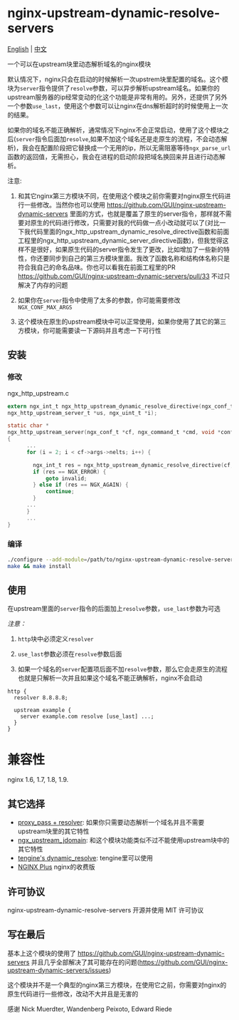 # nginx-upstream-dynamic-resolve-servers

[English](./README.md)  |  [中文](./README.cn.md)  

一个可以在upstream块里动态解析域名的nginx模块

默认情况下，nginx只会在启动的时候解析一次upstrem块里配置的域名。这个模块为`server`指令提供了`resolve`参数，可以异步解析upstream域名。如果你的upstream服务器的ip经常变动的化这个功能是非常有用的。另外，还提供了另外一个参数`use_last`，使用这个参数可以让nginx在dns解析超时的时候使用上一次的结果。

如果你的域名不能正确解析，通常情况下nginx不会正常启动，使用了这个模块之后(`server`指令后面加`resolve`,如果不加这个域名还是走原生的流程，不会动态解析)，我会在配置阶段把它替换成一个无用的ip，所以无需阻塞等待`ngx_parse_url`函数的返回值，无需担心，我会在进程的启动阶段把域名换回来并且进行动态解析。


注意: 

1. 和其它nginx第三方模块不同，在使用这个模块之前你需要对nginx原生代码进行一些修改。当然你也可以使用 https://github.com/GUI/nginx-upstream-dynamic-servers 里面的方式，也就是覆盖了原生的server指令，那样就不需要对原生的代码进行修改，只需要对我的代码做一点小改动就可以了(对比一下我代码里面的ngx_http_upstream_dynamic_resolve_directive函数和前面工程里的ngx_http_upstream_dynamic_server_directive函数)，但我觉得这样不是很好，如果原生代码的server指令发生了更改，比如增加了一些新的特性，你还要同步到自己的第三方模块里面。我改了函数名称和结构体名称只是符合我自己的命名品味。你也可以看我在前面工程里的PR https://github.com/GUI/nginx-upstream-dynamic-servers/pull/33
  不过只解决了内存的问题  

2. 如果你在`server`指令中使用了太多的参数，你可能需要修改 `NGX_CONF_MAX_ARGS`  

3. 这个模块在原生的upstream模块中可以正常使用，如果你使用了其它的第三方模块，你可能需要读一下源码并且考虑一下可行性  


## 安装 

### 修改 

ngx_http_upstream.c 

```c
extern ngx_int_t ngx_http_upstream_dynamic_resolve_directive(ngx_conf_t *cf,         /* add */
ngx_http_upstream_server_t *us, ngx_uint_t *i);                                      /* add */

static char *
ngx_http_upstream_server(ngx_conf_t *cf, ngx_command_t *cmd, void *conf)
{
      ...
      for (i = 2; i < cf->args->nelts; i++) {

        ngx_int_t res = ngx_http_upstream_dynamic_resolve_directive(cf, us, &i);  /* add */
        if (res == NGX_ERROR) {                                                   /* add */
            goto invalid;                                                         /* add */
        } else if (res == NGX_AGAIN) {                                            /* add */
            continue;                                                             /* add */
        }                                                                         /* add */
      ...
      }
      ...
}
```

### 编译

```sh
./configure --add-module=/path/to/nginx-upstream-dynamic-resolve-servers
make && make install
```


## 使用

在upstream里面的`server`指令的后面加上`resolve`参数，`use_last`参数为可选  

*注意：* 

1. `http`块中必须定义`resolver`  
   
2. `use_last`参数必须在`resolve`参数后面  
   
3. 如果一个域名的`server`配置项后面不加`resolve`参数，那么它会走原生的流程也就是只解析一次并且如果这个域名不能正确解析，nginx不会启动  

```
http {
  resolver 8.8.8.8;

  upstream example {
    server example.com resolve [use_last] ...;
  }
}
```

# 兼容性 

nginx 1.6, 1.7, 1.8, 1.9.

## 其它选择 

- [proxy_pass + resolver](http://nginx.org/en/docs/http/ngx_http_proxy_module.html#proxy_pass): 如果你只需要动态解析一个域名并且不需要upstream块里的其它特性  
- [ngx_upstream_jdomain](http://wiki.nginx.org/HttpUpstreamJdomainModule): 和这个模块功能类似不过不能使用upstream块中的其它特性  
- [tengine's dynamic_resolve](https://github.com/alibaba/tengine/blob/master/docs/modules/ngx_http_upstream_dynamic.md): tengine里可以使用  
- [NGINX Plus](http://nginx.com/resources/admin-guide/load-balancer/#resolve) nginx的收费版  

## 许可协议 

nginx-upstream-dynamic-resolve-servers 开源并使用 MIT 许可协议  

## 写在最后

基本上这个模块的使用了 https://github.com/GUI/nginx-upstream-dynamic-servers 并且几乎全部解决了其可能存在的问题(https://github.com/GUI/nginx-upstream-dynamic-servers/issues)  

这个模块并不是一个典型的nginx第三方模块，在使用它之前，你需要对nginx的原生代码进行一些修改，改动不大并且是无害的  

感谢 Nick Muerdter, Wandenberg Peixoto, Edward Riede